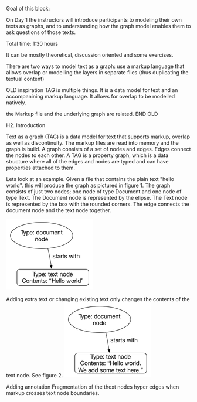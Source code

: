 Goal of this block:

On Day 1 the instructors will introduce participants to modeling their own texts as graphs, and to understanding how the graph model enables them to ask questions of those texts.

Total time: 1:30 hours

It can be mostly theoretical, discussion oriented and some exercises.


There are two ways to model text as a graph: use a markup language that allows overlap or modelling the layers in separate files (thus duplicating the textual content)



OLD inspiration
TAG is multiple things. It is a data model for text and an accompanining markup language. It allows for overlap to be modelled natively.

the Markup file and the underlying graph are related.
END OLD

H2. Introduction

Text as a graph (TAG) is a data model for text that supports markup, overlap as well as discontinuity.
The markup files are read into memory and the graph is build.
A graph consists of a set of nodes and edges. Edges connect the nodes to each other. A TAG is a property graph, which is a data structure where all of the edges and nodes are typed and can have properties attached to them.

Lets look at an example.
Given a file that contains the plain text "hello world". this will produce the graph as pictured in figure 1.
The graph consists of just two nodes; one node of type Document and one node of type Text. The Document node is represented by the elipse. The Text node is represented by the  box with the rounded corners. The edge connects the document node and the text node together.



<img src="images/tag_tutorial_propertygraph simple_example.gif">

Adding extra text or changing existing text only changes the contents of the text node.
See figure 2. <img src="images/tag_tutorial_propertygraph simple_example2.gif"> 



Adding annotation
Fragmentation of the thext nodes
hyper edges when markup crosses text node boundaries.




  



